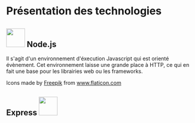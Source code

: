 # Présentation des technologies

   ##  <img src="https://image.flaticon.com/icons/svg/919/919825.svg" width="50"> Node.js  

  Il s'agit d'un environnement d'éxecution Javascript qui est orienté évènement. 
  Cet environnement laisse une grande place à HTTP, ce qui en fait une base pour les librairies web ou les frameworks.
  
  Icons made by <a href="https://www.flaticon.com/authors/freepik" title="Freepik">Freepik</a> from <a href="https://www.flaticon.com/" title="Flaticon"> www.flaticon.com</a>
  
   ## Express <img src="https://upload.wikimedia.org/wikipedia/commons/6/64/Expressjs.png" width="50">
